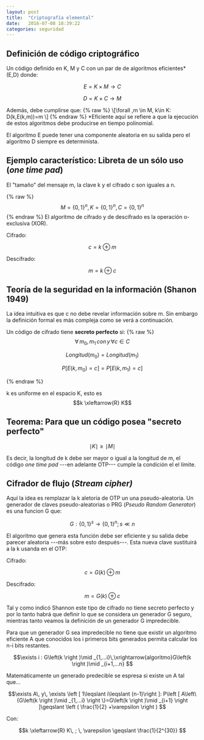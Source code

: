 ```yaml
---
layout: post
title:  "Criptografía elemental"
date:   2016-07-08 18:39:22
categories: seguridad
---
```

Definición de código criptográfico
----------------------------------

Un código definido en K, M y C con un par de de algoritmos eficientes* (E,D) donde:

$$E=K\times M\rightarrow  C$$

$$D=K\times C\rightarrow M$$

Además, debe cumplirse que:
{% raw %}
\\[\forall \,m \in M, k\in K: D(k,E(k,m))=m \\]
{% endraw %}
*Eficiente aquí se refiere a que la ejecución de estos algoritmos debe producirse en tiempo polinomial.

El algoritmo E puede tener una componente aleatoria en su salida pero el algoritmo D siempre es determinista.

Ejemplo característico: Libreta de un sólo uso (*one time pad*)
---------------------------------------------------------------
El "tamaño" del mensaje m, la clave k y el cifrado c son iguales a n.

{% raw %}
$$M={\left\{0,1\right\}}^n, K={\left\{0,1\right\}}^n,C={\left\{0,1\right\}}^n$$
{% endraw %}
El algoritmo de cifrado y de descifrado es la operación o-exclusiva (XOR).

Cifrado: 

$$c=k\oplus m$$

Descifrado: 

$$m=k\oplus c$$

Teoría de la seguridad en la información (Shanon 1949)
------------------------------------------------------

La idea intuitiva es que c no debe revelar información sobre m. Sin embargo la definición formal es más compleja como se verá a continuación.

Un código de cifrado tiene **secreto perfecto** si:
{% raw %}
$$\forall \,m_0,m_1\, con\, y\,\forall c\in C$$

$$Longitud(m_0)=Longitud(m_1)$$

$$P\left[ E\left(k,m_0\right)=c\right]=P\left[ E\left(k,m_1\right)=c\right]$$

{% endraw %}

k es uniforme en el espacio K, esto es $$k \xleftarrow{R} K$$

Teorema: Para que un código posea "secreto perfecto"
----------------------------------------------------

$$\mid K\mid\geq \mid M\mid$$

Es decir, la longitud de k debe ser mayor o igual a la longitud de m, el código *one time pad* ---en adelante OTP--- cumple la condición el el límite.

Cifrador de flujo (*Stream cipher)*
-----------------------------------

Aquí la idea es remplazar la k aletoria de OTP un una pseudo-aleatoria. Un generador de claves pseudo-aleatorias o PRG (*Pseudo Random Generator*) es una funcion G que:

$$G: \left \{ 0,1 \right \}^{s} \rightarrow \left \{ 0,1 \right \}^{n} ; s\ll n  $$

El algoritmo que genera esta función debe ser eficiente y su salida debe parecer aleatoria ---más sobre esto después---. Esta nueva clave sustituirá a la k usanda en el OTP:

Cifrado: 

$$c=G\left(k\right)\oplus m$$

Descifrado: 

$$m=G\left(k\right)\oplus c$$

Tal y como indicó Shannon este tipo de cifrado no tiene secreto perfecto y por lo tanto habrá que definir lo que se considera un generador G seguro, mientras tanto veamos la definición de un generador G impredecible.

Para que un generador G sea impredecible no tiene que existir un algoritmo eficiente A que conocidos los i primeros bits generados permita calcular los n-i bits restantes. 

$$\exists i : G\left(k \right )\mid _{1,...i}\,\xrightarrow{algoritmo}G\left(k \right )\mid _{i+1,...n} $$

Matemáticamente un generado predecible se espresa si existe un A tal que...

$$\exists A\, y\, \exists  \left [  1\leqslant i\leqslant (n-1)\right ]:  P\left [  A\left\{G\left(k \right )\mid _{1,...i} \right \}=G\left(k \right )\mid _{i+1} \right ]\geqslant \left ( \frac{1}{2} +\varepsilon \right ) $$

Con:

$$k \xleftarrow{R} K\, ; \, \varepsilon \geqslant \frac{1}{2^{30}} $$

